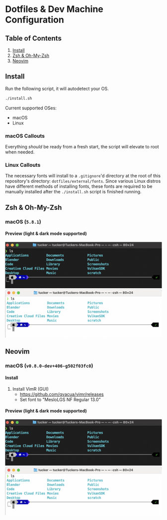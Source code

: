 # Dotfiles & Dev Machine Configuration

## Table of Contents

1. [Install](#install)
2. [Zsh & Oh-My-Zsh](#zsh-oh-my-zsh)
3. [Neovim](#neovim)

## Install <a name="install"></a>

Run the following script, it will autodetect your OS.

```bash
./install.sh
```

Current supported OSes:

- macOS
- Linux

### macOS Callouts

Everything _should_ be ready from a fresh start, the script will elevate to root
when needed.

### Linux Callouts

The necessary fonts will install to a `.gitignore`'d directory at the root of
this repository's directory: `dotfiles/external/fonts`. Since various Linux
distros have different methods of installing fonts, these fonts are required to
be manually installed after the `./install.sh` script is finished running.

## Zsh & Oh-My-Zsh <a name="zsh-oh-my-zsh"></a>

### macOS (`5.8.1`)

#### Preview (light & dark mode supported)

![macOS-Zsh-Terminal-Dark-Mode](/assets/images/dark_mode_terminal_zsh.png#gh-dark-mode-only)
![macOS-Zsh-Terminal-Light-Mode](/assets/images/light_mode_terminal_zsh.png#gh-light-mode-only)

## Neovim <a name="neovim"></a>

### macOS (`v0.8.0-dev+406-g502f03fc0`)

#### Install

1. Install VimR (GUI)
   - https://github.com/qvacua/vimr/releases
   - Set font to "MesloLGS NF Regular 13.0"

#### Preview (light & dark mode supported)

![macOS-Zsh-Terminal-Dark-Mode](/assets/images/dark_mode_terminal_zsh.png#gh-dark-mode-only)
![macOS-Zsh-Terminal-Light-Mode](/assets/images/light_mode_terminal_zsh.png#gh-light-mode-only)
